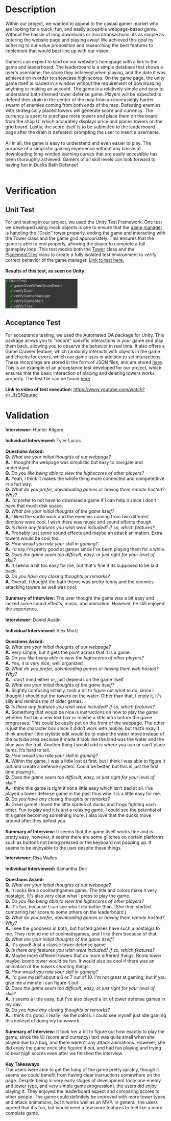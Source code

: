 # Description
Within our project, we wanted to appeal to the casual gamer market who are looking for a quick, fun, and easily accesible webpage-based game.
Without the hassle of long downloads or microtransactions, its as simple as entering the website page and playing away!
We achieved this goal by adhering to our value proposition and researching the best features to implement that would best line up with our vision.
<br>
<br>
Gamers can expect to land on our website's homepage with a link to the game and leaderboard. 
The leaderboard is a simple database that shows a user's username, the score they achieved when playing, and the date it was achieved on in order to showcase high scores.
On the game page, the unity game itself is loaded in a window without the requirement of downloading anything or making an account.
The game is a relatively simple and easy to understand bath-themed tower defense game.
Players will be expected to defend their drain in the center of the map from an increasingly harder swarm of enemies coming from both ends of the map.
Defeating enemies with strategically placed towers will generate score and currency.
The currency is spent to purchase more towers and place them on the board from the shop UI which accurately displays price and places towers on the grid board.
Lastly, the score itself is to be submitted to the leaderboard page after the drain is defeated: prompting the user to insert a username.
<br>
<br>
All in all, the game is easy to understand and even easier to play.
The purpose of a simplistic gaming experience without any hassle of downloading long-winded learning curves that are easily accessible has been thoroughly achieved.
Gamers of all skill levels can look forward to having fun in Ducks Bath Defense!
<br>
<br>

# Verification

## Unit Test
For unit testing in our project, we used the Unity Test Framework.
One test we developed using mock objects is one to ensure that the [game manager](/Assets/Scripts/GameManager.cs) is handling the "Drain" tower properly, ending the game and interacting with the Tower class and the game grid appropriately. This ensures that the game is able to end properly, allowing the player to complete a full gameplay loop. This test mocks both the [Tower](/Assets/Scripts/Tower.cs) class and the [PlacementTiles](/Assets/Scripts/PlacementTiles.cs) class to create a fully isolated test environment to verify correct behavior of the game manager. [Link to test here.](/Assets/Tests/DrainTest.cs)<br><br>
**Results of this test, as seen on Unity:**
<br><br>
![Print screen of drain test](./draintest.png)
<br>

## Acceptance Test
For acceptance testing, we used the Automated QA package for Unity. This package allows you to "record" specific interactions in your game and play them back, allowing you to observe the behavior in real time. It also offers a Game Crawler feature, which randomly interacts with objects in the game and checks for errors, which our game uses in addition to set interactions. These recordings are stored in the form of JSON files, and are stored [here](/Assets/Recordings).<br>
This is an example of an acceptance test developed for our project, which ensures that the basic interaction of placing and deleting towers works properly. The test file can be found [here](/Assets/Recordings/PlaceAndDeleteTower.json)<br><br>
**Link to video of test execution:** https://www.youtube.com/watch?v=_8zSfQpurac

# Validation
**Interviewer:** Hunter Kilgore
<br>
<br>
**Individual Interviewed:** Tyler Lucas
<br>
<br>
**Questions Asked:**
<br>
**Q.** *What are your initial thoughts of our webpage?*
<br>
**A.** I thought the webpage was simplistic but easy to navigate and understand.
<br>
**Q.** *Do you like being able to view the highscores of other players?*
<br>
**A.** Yeah, I think it makes the whole thing more connected and competetitive in a fun way.
<br>
**Q.** *What do you prefer, downloading games or having them remote hosted? Why?*
<br>
**A.** I'd prefer to not have to download a game if I can help it since I don't have that much disk space.
<br>
**Q.** *What are your initial thoughts of the game itself?*
<br>
**A.** I liked the sprite work and the enemies coming from two different dirctions were cool. I wish there was music and sound effects though.
<br>
**Q.** *Is there any features you wish were included? If so, which features?*
<br>
**A.** Probably just some sound effects and maybe an attack animation. Extra towers would be cool too.
<br>
**Q.** *How would you rate your skill in gaming?*
<br>
**A.** I'd say I'm pretty good at games since I've been playing them for a while.
<br>
**Q.** *Does the game seem too difficult, easy, or just right for your level of skill?*
<br>
**A.** It seems a bit too easy for me, but that's fine if its supposed to be laid back.
<br>
**Q.** *Do you have any closing thoughts or remarks?*
<br>
**A.** Overall, I thought the bath theme was pretty funny and the enemies attacking towers as well was cool.
<br>
<br>
**Summary of Interview:** The user thought the game was a bit easy and lacked some sound effects, music, and animation. However, he still enjoyed the experience.
<br>
<br>
**Interviewer:** Daniel Austin
<br>
<br>
**Individual Interviewed:** Alex Mintz
<br>
<br>
**Questions Asked:**
<br>
**Q.** *What are your initial thoughts of our webpage?*
<br>
**A.** Very simple, but it gets the point across that it is a game.
<br>
**Q.** *Do you like being able to view the highscores of other players?*
<br>
**A.** Yes, it is very nice, well organized
<br>
**Q.** *What do you prefer, downloading games or having them web hosted? Why?*
<br>
**A.** I don’t mind either or, just depends on the game itself
<br>
**Q.** *What are your initial thoughts of the game itself?*
<br>
**A.** Slightly confusing initially, took a bit to figure out what to do, since I thought I should put the towers on the water. Other than that, I enjoy it, it's silly and reminds me of older games.
<br>
**Q.** *Is there any features you wish were included? If so, which features?*
<br>
**A.** Something that would be nice is instructions on how to play the game whether that be a new text box or maybe a little intro before the game progresses. This could be easily put on the front of the webpage. The other is just the character box since it didn’t work with mobile, but that’s okay. I think another little stylistic edit would be to make the water move instead of the outside area because it made it look like the land was the water and the blue was the trail. Another thing I would add is where you can or can’t place items. It’s hard to tell.
<br>
**Q.** *How would you rate your skill in gaming?*
<br>
**A.** Within the game, I was a little lost at first, but I think I was able to figure it out and create a defense system. Could be better, but this is just the first time playing it. 
<br>
**Q.** *Does the game seem too difficult, easy, or just right for your level of skill?*
<br>
**A.** I think this game is right if not a little easy which isn’t bad at all. I’ve played a tower defense game in the past thus why it is a little easy for me. 
<br>
**Q.** *Do you have any closing thoughts or remarks?*
<br>
**A.** Great game! I loved the little sprites of ducks and frogs fighting each other. Fun to play and it is just a relaxing game. I could see the potential of this game becoming something more. I also love that the ducks move around after they defeat you. 
<br>
<br>
**Summary of Interview:**
It seems that the game itself works fine and is pretty easy, however, it seems there are some glitches on certain platforms such as buttons not being pressed or the keyboard not popping up. It seems to be enjoyable to the user despite these things.

**Interviewer:** Risa Walles
<br>
<br>
**Individual Interviewed:** Samantha Dell
<br>
<br>
**Questions Asked:**
<br>
**Q.** *What are your initial thoughts of our webpage?*
<br>
**A.** It looks like a coolmathgames game. The title and colors make it very nostalgic. It's also very clear what I press to play the game.
<br>
**Q.** *Do you like being able to view the highscores of other players?*
<br>
**A.** It's fun, because I can see who I did better than. (She then started comparing her score to some others on the leaderboard.)
<br>
**Q.** *What do you prefer, downloading games or having them remote hosted? Why?*
<br>
**A.** I see the goodness in both, but hosted games have such a nostalgia to me. They remind me of coolmathgames, and I like them because of that.
<br>
**Q.** *What are your initial thoughts of the game itself?*
<br>
**A.** It's good! Just a classic tower defense game.
<br>
**Q.** *Is there any features you wish were included? If so, which features?*
<br>
**A.** Maybe more different towers that do more different things. Bomb tower maybe, bomb tower would be fun. It would also be cool if there was an animation of the towers shooting things.
<br>
**Q.** *How would you rate your skill in gaming?*
<br>
**A.** I'd give myself about a 6 or 7 out of 10. I'm not great at gaming, but if you give me a minute I can figure it out.
<br>
**Q.** *Does the game seem too difficult, easy, or just right for your level of skill?*
<br>
**A.** It seems a little easy, but I've also played a lot of tower defense games in my day.
<br>
**Q.** *Do you have any closing thoughts or remarks?*
<br>
**A.** I think it's good, I really like the colors. I could see myself just idle gaming this instead of doing my homework.
<br>
<br>
**Summary of Interview:** It took her a bit to figure out how exactly to play the game, since the UI (score and currency) text was quite small when she played due to a bug, and there weren't any attack animations. However, she did enjoy the game once she figured it out, and had fun playing and trying to beat high scores even after we finished the interview.
<br>
<br>
**Key Takeaways**
<br>
The users were able to get the hang of the game pretty quickly, though it seems we could benefit from having clear instructions somewhere on the page. Despite being in very early stages of development (only one enemy and tower type, and very simple game progression), the users did enjoy playing it. They enjoyed the leaderboard aspect and comparing scores to other people. The game could definitely be improved with more tower types and attack animations, but it works well as an MVP. In general, the users agreed that it's fun, but would need a few more features to feel like a more complete game.
<br>
